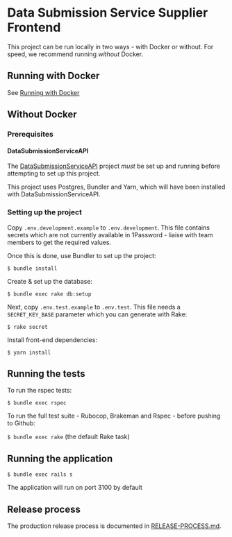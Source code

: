 # Data Submission Service Supplier Frontend

This project can be run locally in two ways - with Docker or without. For speed, we recommend running _without_ Docker.

## Running with Docker

See [Running with Docker](docs/running-with-docker.md)

## Without Docker

### Prerequisites

#### DataSubmissionServiceAPI

The [DataSubmissionServiceAPI](https://github.com/dxw/DataSubmissionServiceAPI/) project _must_ be set up and running before attempting to set up this project.

This project uses Postgres, Bundler and Yarn, which will have been installed with DataSubmissionServiceAPI.

### Setting up the project

Copy `.env.development.example` to `.env.development`. This file contains secrets which are not currently available in 1Password - liaise with team members to get the required values.

Once this is done, use Bundler to set up the project:

`$ bundle install`

Create & set up the database:

`$ bundle exec rake db:setup`

Next, copy `.env.test.example` to `.env.test`. This file needs a `SECRET_KEY_BASE` parameter which you can generate with Rake:

`$ rake secret`

Install front-end dependencies:

`$ yarn install`

## Running the tests

To run the rspec tests:

`$ bundle exec rspec`

To run the full test suite - Rubocop, Brakeman and Rspec - before pushing to Github:

`$ bundle exec rake` (the default Rake task)

## Running the application

`$ bundle exec rails s`

The application will run on port 3100 by default

## Release process

The production release process is documented in [RELEASE-PROCESS.md](RELEASE-PROCESS.md).
